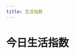 ```yaml
---
title: 生活指数
---
```

# 今日生活指数
<script>
    import { ref, onMounted } from "vue"
    import axios from "axios"

    onMounted(() => {
        console.log(`Test test`)
        const life = document.getElementById("life");
    })
    axios({
        method: "post",
        url: "https://h5ctywhr.api.moji.com/indexDetail",
        data: '{"cityId":"1093"}'
    }).then((resp) => {
        resp.data.indexs.forEach((val, idx, arr) => {
            const header = document.createElement("h2")
            header.innerText = val.indexType
            const value = document.createElement("p")
            value.innerText = "["+val.indexLevel+"]"+val.indexLevelDesc
            const quote = document.createElement("blockquote")
            quote.innerText = val.indexDesc
            life.appendChild(header)
            life.appendChild(value)
            life.appendChild(quote)
        })
    })
</script>

<div id="life"></div>
